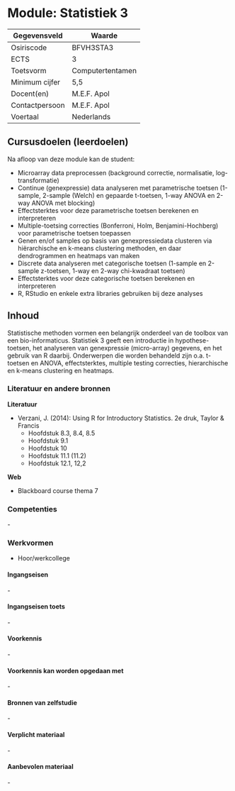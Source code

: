 # Module: Statistiek 3

| Gegevensveld  | Waarde |
| ------------- | ------------- |
| Osiriscode  | BFVH3STA3  |
| ECTS  | 3 |
| Toetsvorm  | Computertentamen |
| Minimum cijfer  | 5,5 |
| Docent(en)  | M.E.F. Apol |
| Contactpersoon  | M.E.F. Apol |
| Voertaal  | Nederlands |

## Cursusdoelen (leerdoelen)

Na afloop van deze module kan de student:  

- Microarray data preprocessen (background correctie, normalisatie, log-transformatie)
- Continue (genexpressie) data analyseren met parametrische toetsen (1-sample, 2-sample (Welch) en gepaarde t-toetsen, 1-way ANOVA en 2-way ANOVA met blocking)
- Effectsterktes voor deze parametrische toetsen berekenen en interpreteren
- Multiple-toetsing correcties (Bonferroni, Holm, Benjamini-Hochberg) voor parametrische toetsen toepassen
- Genen en/of samples op basis van genexpressiedata clusteren via hiërarchische en k-means clustering methoden, en daar dendrogrammen en heatmaps van maken
- Discrete data analyseren met categorische toetsen (1-sample en 2-sample z-toetsen, 1-way en 2-way chi-kwadraat toetsen)
- Effectsterktes voor deze categorische toetsen berekenen en interpreteren
- R, RStudio en enkele extra libraries gebruiken bij deze analyses



## Inhoud

Statistische methoden vormen een belangrijk onderdeel van de toolbox van een bio-informaticus. Statistiek 3 geeft een introductie in hypothese-toetsen, het analyseren van genexpressie (micro-array) gegevens, en het gebruik van R daarbij. Onderwerpen die worden behandeld zijn o.a. t-toetsen en ANOVA, effectsterktes, multiple testing correcties, hierarchische en k-means clustering en heatmaps.

### Literatuur en andere bronnen

**Literatuur**  
- Verzani, J. (2014): Using R for Introductory Statistics. 2e druk, Taylor & Francis  
    - Hoofdstuk 8.3, 8.4, 8.5
    - Hoofdstuk 9.1
    - Hoofdstuk 10
    - Hoofdstuk 11.1 (11.2)
    - Hoofdstuk 12.1, 12,2

**Web**
- Blackboard course thema 7

### Competenties
\-

### Werkvormen  
- Hoor/werkcollege

#### Ingangseisen 
\- 

#### Ingangseisen toets
\- 

#### Voorkennis
\-

#### Voorkennis kan worden opgedaan met
\-

#### Bronnen van zelfstudie
\-

#### Verplicht materiaal
\-

#### Aanbevolen materiaal
\-

